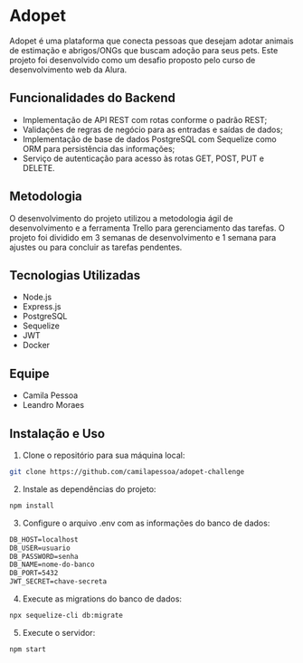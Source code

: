 # Adopet

Adopet é uma plataforma que conecta pessoas que desejam adotar animais de estimação e abrigos/ONGs que buscam adoção para seus pets. Este projeto foi desenvolvido como um desafio proposto pelo curso de desenvolvimento web da Alura.

## Funcionalidades do Backend

- Implementação de API REST com rotas conforme o padrão REST;
- Validações de regras de negócio para as entradas e saídas de dados;
- Implementação de base de dados PostgreSQL com Sequelize como ORM para persistência das informações;
- Serviço de autenticação para acesso às rotas GET, POST, PUT e DELETE.

## Metodologia

O desenvolvimento do projeto utilizou a metodologia ágil de desenvolvimento e a ferramenta Trello para gerenciamento das tarefas. O projeto foi dividido em 3 semanas de desenvolvimento e 1 semana para ajustes ou para concluir as tarefas pendentes.

## Tecnologias Utilizadas

- Node.js
- Express.js
- PostgreSQL
- Sequelize
- JWT
- Docker

## Equipe

- Camila Pessoa
- Leandro Moraes

## Instalação e Uso

1. Clone o repositório para sua máquina local:

```bash
git clone https://github.com/camilapessoa/adopet-challenge
```

2. Instale as dependências do projeto:

```bash
npm install
```

3. Configure o arquivo .env com as informações do banco de dados:

```txt
DB_HOST=localhost
DB_USER=usuario
DB_PASSWORD=senha
DB_NAME=nome-do-banco
DB_PORT=5432
JWT_SECRET=chave-secreta
```

4. Execute as migrations do banco de dados:

```bash
npx sequelize-cli db:migrate
```

5. Execute o servidor:

```bash
npm start
```
